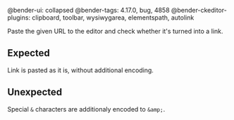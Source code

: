 @bender-ui: collapsed
@bender-tags: 4.17.0, bug, 4858
@bender-ckeditor-plugins: clipboard, toolbar, wysiwygarea, elementspath, autolink

Paste the given URL to the editor and check whether it's turned into a link.

## Expected

Link is pasted as it is, without additional encoding.

## Unexpected

Special `&` characters are additionaly encoded to `&amp;`.
